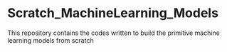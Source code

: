 # Scratch_MachineLearning_Models
This repository contains the codes written to build the primitive machine learning models from scratch

